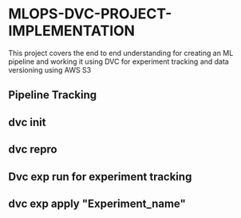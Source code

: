 # MLOPS-DVC-PROJECT-IMPLEMENTATION
This project covers the end to end understanding for creating an ML pipeline  and  working it using DVC for experiment tracking and data versioning using AWS S3

## Pipeline Tracking
## dvc init 
## dvc repro
## Dvc exp run for experiment tracking 
## dvc exp apply "Experiment_name"